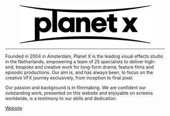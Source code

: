 <p align="center">
  <picture>
    <source media="(prefers-color-scheme: dark)" srcset="../assets/plx_main_logo_white_512px.png">
    <img src="../assets/plx_main_logo_black_512px.png" title="Planet X" alt="Planet X Logo">
  </picture>
</p>

---

Founded in 2004 in Amsterdam, Planet X is the leading visual effects studio in the Netherlands, empowering a team of 25 specialists to deliver high-end, bespoke and creative work for long-form drama; feature films and episodic productions. Our aim is, and has always been, to focus on the creative VFX journey exclusively, from inception to final pixel.

Our passion and background is in filmmaking. We are confident our outstanding work, presented on this website and enjoyable on screens worldwide, is a testimony to our skills and dedication.

[Website](https://planetx.nl/)
